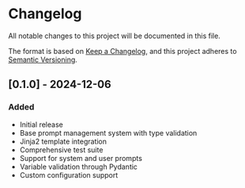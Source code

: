 # Changelog

All notable changes to this project will be documented in this file.

The format is based on [Keep a Changelog](https://keepachangelog.com/en/1.0.0/),
and this project adheres to [Semantic Versioning](https://semver.org/spec/v2.0.0.html).

## [0.1.0] - 2024-12-06

### Added

- Initial release
- Base prompt management system with type validation
- Jinja2 template integration
- Comprehensive test suite
- Support for system and user prompts
- Variable validation through Pydantic
- Custom configuration support
